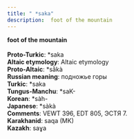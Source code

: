 ```yaml
---
title: " *saka"
description:  foot of the mountain
---
```

<p data-pagefind-weight="0.5">
<strong> foot of the mountain</strong><br><br>
<strong>Proto-Turkic</strong>:  *saka<br>
<strong>Altaic etymology</strong>:  Altaic etymology<br>
<strong> Proto-Altaic</strong>:  *sằkà<br>
<strong>Russian meaning</strong>:  подножье горы<br>
<strong>Turkic</strong>:  *saka<br>
<strong>Tungus-Manchu</strong>:  *saK-<br>
<strong>Korean</strong>:  *sàh-<br>
<strong>Japanese</strong>:  *sàkà<br>
<strong>Comments</strong>:  VEWT 396, EDT 805, ЭСТЯ 7.<br>
<strong>Karakhanid</strong>:  saqa (MK)<br>
<strong>Kazakh</strong>:  saɣa<br>

</p>
